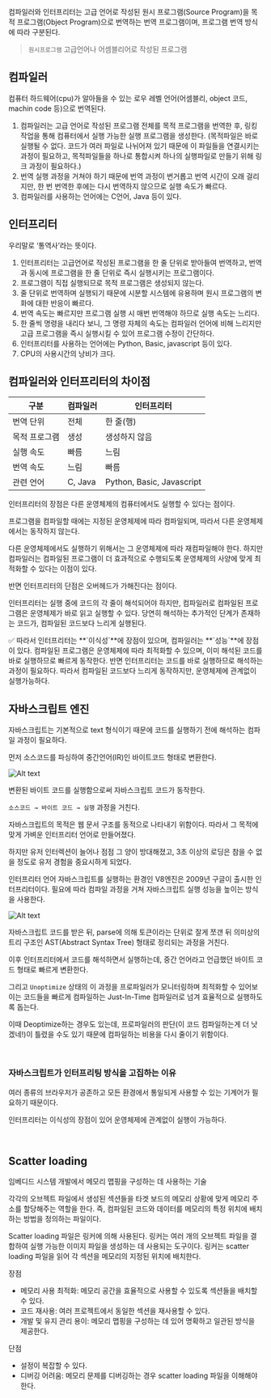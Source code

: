 컴파일러와 인터프리터는 고급 언어로 작성된 원시 프로그램(Source Program)을 목적 프로그램(Object Program)으로 번역하는 번역 프로그램이며, 프로그램 번역 방식에 따라 구분된다.

> `원시프로그램`
> 고급언어나 어셈블리어로 작성된 프로그램

## 컴파일러

컴퓨터 하드웨어(cpu)가 알아들을 수 있는 로우 레벨 언어(어셈블리, object 코드, machin code 등)으로 번역된다.

1. 컴파일러는 고급 언어로 작성된 프로그램 전체를 목적 프로그램을 번역한 후, 링킹 작업을 통해 컴퓨터에서 실행 가능한 실행 프로그램을 생성한다.
   (목적파일은 바로 실행될 수 없다. 코드가 여러 파일로 나뉘어져 있기 때문에 이 파일들을 연결시키는 과정이 필요하고, 목적파일들을 하나로 통합시켜 하나의 실행파일로 만들기 위해 링크 과정이 필요하다.)
2. 번역 실행 과정을 거쳐야 하기 때문에 번역 과정이 번거롭고 번역 시간이 오래 걸리지만, 한 번 번역한 후에는 다시 번역하지 않으므로 실행 속도가 빠르다.
3. 컴파일러를 사용하는 언어에는 C언어, Java 등이 있다.

## 인터프리터

우리말로 ‘통역사’라는 뜻이다.

1. 인터프리터는 고급언어로 작성된 프로그램을 한 줄 단위로 받아들여 번역하고, 번역과 동시에 프로그램을 한 줄 단위로 즉시 실행시키는 프로그램이다.
2. 프로그램이 직접 실행되므로 목적 프로그램은 생성되지 않는다.
3. 줄 단위로 번역하며 실행되기 때문에 시분할 시스템에 유용하며 원시 프로그램의 변화에 대한 반응이 빠르다.
4. 번역 속도는 빠르지만 프로그램 실행 시 매번 번역해야 하므로 실행 속도는 느리다.
5. 한 줄씩 명령을 내리다 보니, 그 명령 자체의 속도는 컴파일러 언어에 비해 느리지만 고급 프로그램을 즉시 실행시킬 수 있어 프로그램 수정이 간단하다.
6. 인터프리터를 사용하는 언어에는 Python, Basic, javascript 등이 있다.
7. CPU의 사용시간의 낭비가 크다.

## 컴파일러와 인터프리터의 차이점

| 구분          | 컴파일러 | 인터프리터                |
| ------------- | -------- | ------------------------- |
| 번역 단위     | 전체     | 한 줄(행)                 |
| 목적 프로그램 | 생성     | 생성하지 않음             |
| 실행 속도     | 빠름     | 느림                      |
| 번역 속도     | 느림     | 빠름                      |
| 관련 언어     | C, Java  | Python, Basic, Javascript |

인터프리터의 장점은 다른 운영체제의 컴퓨터에서도 실행할 수 있다는 점이다.

프로그램을 컴파일할 때에는 지정된 운영체제에 따라 컴파일되며, 따라서 다른 운영체제에서는 동작하지 않는다.

다른 운영체제에서도 실행하기 위해서는 그 운영체제에 따라 재컴파일해야 한다. 하지만 컴파일러는 컴파일된 프로그램이 더 효과적으로 수행되도록 운영체제의 사양에 맞게 최적화할 수 있다는 이점이 있다.

반면 인터프리터의 단점은 오버헤드가 가해진다는 점이다.

인터프리터는 실행 중에 코드의 각 줄이 해석되어야 하지만, 컴파일러로 컴파일된 프로그램은 운영체제가 바로 읽고 실행할 수 있다. 당연히 해석하는 추가적인 단계가 존재하는 코드가, 컴파일된 코드보다 느리게 실행된다.

<aside>
✅ 따라서 인터프리터는 **`이식성`**에 장점이 있으며, 컴파일러는 **`성능`**에 장점이 있다. 컴파일된 프로그램은 운영체제에 따라 최적화할 수 있으며, 이미 해석된 코드를 바로 실행하므로 빠르게 동작한다. 반면 인터프리터는 코드를 바로 실행하므로 해석하는 과정이 필요하다. 따라서 컴파일된 코드보다 느리게 동작하지만, 운영체제에 관계없이 실행가능하다.

</aside>

## 자바스크립트 엔진

자바스크립트는 기본적으로 text 형식이기 때문에 코드를 실행하기 전에 해석하는 컴파일 과정이 필요하다.

먼저 소스코드를 파싱하여 중간언어(IR)인 바이트코드 형태로 변환한다.

![Alt text](image.png)

변환된 바이트 코드를 실행함으로써 자바스크립트 코드가 동작한다.

`소스코드 → 바이트 코드 → 실행` 과정을 거친다.

자바스크립트의 목적은 웹 문서 구조를 동적으로 나타내기 위함이다. 따라서 그 목적에 맞게 가벼운 인터프리터 언어로 만들어졌다.

하지만 유저 인터렉션이 늘어나 점점 그 양이 방대해졌고, 3초 이상의 로딩은 참을 수 없을 정도로 유저 경험을 중요시하게 되었다.

인터프리터 언어 자바스크립트를 실행하는 환경인 V8엔진은 2009년 구글이 출시한 인터프리터이다.
필요에 따라 컴파일 과정을 거쳐 자바스크립트 실행 성능을 높이는 방식을 사용한다.

![Alt text](image-1.png)

자바스크립트 코드를 받은 뒤, parse에 의해 토큰이라는 단위로 잘게 쪼갠 뒤 의미상의 트리 구조인 AST(Abstract Syntax Tree) 형태로 정리되는 과정을 거친다.

이후 인터프리터에서 코드를 해석하면서 실행하는데, 중간 언어라고 언급했던 바이트 코드 형태로 빠르게 변환한다.

그리고 `Unoptimize` 상태의 이 과정을 프로파일러가 모니터링하며 최적화할 수 있어보이는 코드들을 빠르게 컴파일하는 Just-In-Time 컴파일러로 넘겨 효율적으로 실행하도록 돕는다.

이때 Deoptimize하는 경우도 있는데, 프로파일러의 판단(이 코드 컴파일하는게 더 낫겠네!)이 틀렸을 수도 있기 때문에 컴파일하는 비용을 다시 줄이기 위함이다.

<br />

### 자바스크립트가 인터프리팅 방식을 고집하는 이유

여러 종류의 브라우저가 공존하고 모든 환경에서 통일되게 사용할 수 있는 기계어가 필요하기 때문이다.

인터프리터는 이식성의 장점이 있어 운영체제에 관계없이 실행이 가능하다.

<br />

## Scatter loading

임베디드 시스템 개발에서 메모리 맵핑을 구성하는 데 사용하는 기술

각각의 오브젝트 파일에서 생성된 섹션들을 타겟 보드의 메모리 상황에 맞게 메모리 주소를 할당해주는 역할을 한다. 즉, 컴파일된 코드와 데이터를 메모리의 특정 위치에 배치하는 방법을 정의하는 파일이다.

Scatter loading 파일은 링커에 의해 사용된다. 링커는 여러 개의 오브젝트 파일을 결합하여 실행 가능한 이미지 파일을 생성하는 데 사용되는 도구이다. 링커는 scatter loading 파일을 읽어 각 섹션을 메모리의 지정된 위치에 배치한다.

장점

- 메모리 사용 최적화: 메모리 공간을 효율적으로 사용할 수 있도록 섹션들을 배치할 수 있다.
- 코드 재사용: 여러 프로젝트에서 동일한 섹션을 재사용할 수 있다.
- 개발 및 유지 관리 용이: 메모리 맵핑을 구성하는 데 있어 명확하고 일관된 방식을 제공한다.

단점

- 설정이 복잡할 수 있다.
- 디버깅 어려움: 메모리 문제를 디버깅하는 경우 scatter loading 파일을 이해해야 한다.
